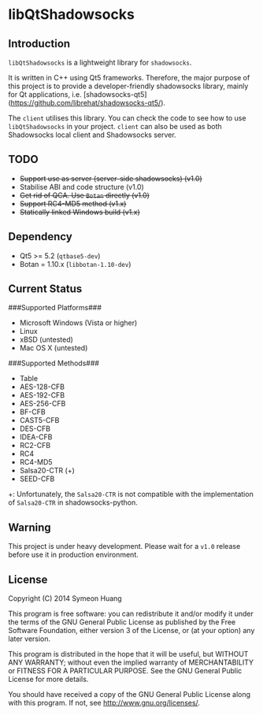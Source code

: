 libQtShadowsocks
================

Introduction
------------

`libQtShadowsocks` is a lightweight library for `shadowsocks`.

It is written in C++ using Qt5 frameworks. Therefore, the major purpose of this project is to provide a developer-friendly shadowsocks library, mainly for Qt applications, i.e. [shadowsocks-qt5] (https://github.com/librehat/shadowsocks-qt5/).

The `client` utilises this library. You can check the code to see how to use `libQtShadowsocks` in your project. `client` can also be used as both Shadowsocks local client and Shadowsocks server.

TODO
----

- ~~Support use as server (server-side shadowsocks) (v1.0)~~
- Stabilise ABI and code structure (v1.0)
- ~~Get rid of QCA. Use `Botan` directly (v1.0)~~
- ~~Support RC4-MD5 method (v1.x)~~
- ~~Statically linked Windows build (v1.x)~~

Dependency
----------

- Qt5 >= 5.2 (`qtbase5-dev`)
- Botan = 1.10.x (`libbotan-1.10-dev`)

Current Status
--------------

###Supported Platforms###

- Microsoft Windows (Vista or higher)
- Linux
- xBSD (untested)
- Mac OS X (untested)

###Supported Methods###

- Table
- AES-128-CFB
- AES-192-CFB
- AES-256-CFB
- BF-CFB
- CAST5-CFB
- DES-CFB
- IDEA-CFB
- RC2-CFB
- RC4
- RC4-MD5
- Salsa20-CTR (+)
- SEED-CFB

+: Unfortunately, the `Salsa20-CTR` is not compatible with the implementation of `Salsa20-CTR` in shadowsocks-python.

Warning
-------

This project is under heavy development. Please wait for a `v1.0` release before use it in production environment.

License
-------

Copyright (C) 2014 Symeon Huang

This program is free software: you can redistribute it and/or modify
it under the terms of the GNU General Public License as published by
the Free Software Foundation, either version 3 of the License, or
(at your option) any later version.

This program is distributed in the hope that it will be useful,
but WITHOUT ANY WARRANTY; without even the implied warranty of
MERCHANTABILITY or FITNESS FOR A PARTICULAR PURPOSE.  See the
GNU General Public License for more details.

You should have received a copy of the GNU General Public License
along with this program. If not, see <http://www.gnu.org/licenses/>.
